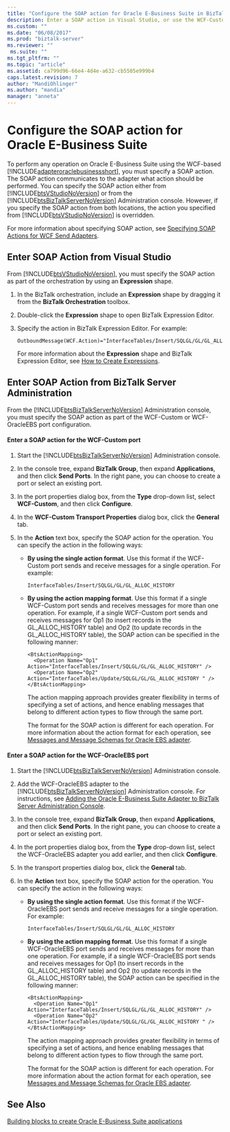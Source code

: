 ```yaml
---
title: "Configure the SOAP action for Oracle E-Business Suite in BizTalk Server | Microsoft Docs"
description: Enter a SOAP action in Visual Studio, or use the WCF-Custom or WCF-OracleEBS adapter in the BizTalk Adapter Pack (BAP)
ms.custom: ""
ms.date: "06/08/2017"
ms.prod: "biztalk-server"
ms.reviewer: ""
 ms.suite: ""
ms.tgt_pltfrm: ""
ms.topic: "article"
ms.assetid: ca799d96-66e4-4d4e-a632-cb5505e999b4
caps.latest.revision: 7
author: "MandiOhlinger"
ms.author: "mandia"
manager: "anneta"
---
```

# Configure the SOAP action for Oracle E-Business Suite
To perform any operation on Oracle E-Business Suite using the WCF-based [!INCLUDE[adapteroraclebusinessshort](../../includes/adapteroraclebusinessshort-md.md)], you must specify a SOAP action. The SOAP action communicates to the adapter what action should be performed. You can specify the SOAP action either from [!INCLUDE[btsVStudioNoVersion](../../includes/btsvstudionoversion-md.md)] or from the [!INCLUDE[btsBizTalkServerNoVersion](../../includes/btsbiztalkservernoversion-md.md)] Administration console. However, if you specify the SOAP action from both locations, the action you specified from [!INCLUDE[btsVStudioNoVersion](../../includes/btsvstudionoversion-md.md)] is overridden.  
  
 For more information about specifying SOAP action, see [Specifying SOAP Actions for WCF Send Adapters](../../core/specifying-soap-actions-for-wcf-send-adapters.md).  
  
## Enter SOAP Action from Visual Studio  
 From [!INCLUDE[btsVStudioNoVersion](../../includes/btsvstudionoversion-md.md)], you must specify the SOAP action as part of the orchestration by using an **Expression** shape.  
  
1.  In the BizTalk orchestration, include an **Expression** shape by dragging it from the **BizTalk Orchestration** toolbox.  
  
2.  Double-click the **Expression** shape to open BizTalk Expression Editor.  
  
3.  Specify the action in BizTalk Expression Editor. For example:  
  
    ```  
    OutboundMessage(WCF.Action)="InterfaceTables/Insert/SQLGL/GL/GL_ALLOC_HISTORY"  
    ```  
  
     For more information about the **Expression** shape and BizTalk Expression Editor, see [How to Create Expressions](../../core/how-to-create-expressions.md).  
  
## Enter SOAP Action from BizTalk Server Administration  
 From the [!INCLUDE[btsBizTalkServerNoVersion](../../includes/btsbiztalkservernoversion-md.md)] Administration console, you must specify the SOAP action as part of the WCF-Custom or WCF-OracleEBS port configuration.  
  
#### Enter a SOAP action for the WCF-Custom port  
  
1.  Start the [!INCLUDE[btsBizTalkServerNoVersion](../../includes/btsbiztalkservernoversion-md.md)] Administration console.  
  
2.  In the console tree, expand **BizTalk Group**, then expand **Applications**, and then click **Send Ports**. In the right pane, you can choose to create a port or select an existing port.  
  
3.  In the port properties dialog box, from the **Type** drop-down list, select **WCF-Custom**, and then click **Configure**.  
  
4.  In the **WCF-Custom Transport Properties** dialog box, click the **General** tab.  
  
5.  In the **Action** text box, specify the SOAP action for the operation. You can specify the action in the following ways:  
  
    -   **By using the single action format**. Use this format if the WCF-Custom port sends and receive messages for a single operation. For example:  
  
        ```  
        InterfaceTables/Insert/SQLGL/GL/GL_ALLOC_HISTORY  
        ```  
  
    -   **By using the action mapping format**. Use this format if a single WCF-Custom port sends and receives messages for more than one operation. For example, if a single WCF-Custom port sends and receives messages for Op1 (to insert records in the GL_ALLOC_HISTORY table) and Op2 (to update records in the GL_ALLOC_HISTORY table), the SOAP action can be specified in the following manner:  
  
        ```  
        <BtsActionMapping>  
          <Operation Name="Op1" Action="InterfaceTables/Insert/SQLGL/GL/GL_ALLOC_HISTORY" />  
          <Operation Name="Op2" Action="InterfaceTables/Update/SQLGL/GL/GL_ALLOC_HISTORY " />  
        </BtsActionMapping>  
        ```  
  
         The action mapping approach provides greater flexibility in terms of specifying a set of actions, and hence enabling messages that belong to different action types to flow through the same port.  
  
         The format for the SOAP action is different for each operation. For more information about the action format for each operation, see [Messages and Message Schemas for Oracle EBS adapter](messages-and-message-schemas-for-biztalk-adapter-for-oracle-e-business-suite.md).
  
#### Enter a SOAP action for the WCF-OracleEBS port  
  
1.  Start the [!INCLUDE[btsBizTalkServerNoVersion](../../includes/btsbiztalkservernoversion-md.md)] Administration console.  
  
2.  Add the WCF-OracleEBS adapter to the [!INCLUDE[btsBizTalkServerNoVersion](../../includes/btsbiztalkservernoversion-md.md)] Administration console. For instructions, see [Adding the Oracle E-Business Suite Adapter to BizTalk Server Administration Console](../../adapters-and-accelerators/adapter-oracle-ebs/add-the-oracle-ebs-adapter-to-biztalk-server-administration-console.md).  
  
3.  In the console tree, expand **BizTalk Group**, then expand **Applications**, and then click **Send Ports**. In the right pane, you can choose to create a port or select an existing port.  
  
4.  In the port properties dialog box, from the **Type** drop-down list, select the WCF-OracleEBS adapter you add earlier, and then click **Configure**.  
  
5.  In the transport properties dialog box, click the **General** tab.  
  
6.  In the **Action** text box, specify the SOAP action for the operation. You can specify the action in the following ways:  
  
    -   **By using the single action format**. Use this format if the WCF-OracleEBS port sends and receive messages for a single operation. For example:  
  
        ```  
        InterfaceTables/Insert/SQLGL/GL/GL_ALLOC_HISTORY  
        ```  
  
    -   **By using the action mapping format**. Use this format if a single WCF-OracleEBS port sends and receives messages for more than one operation. For example, if a single WCF-OracleEBS port sends and receives messages for Op1 (to insert records in the GL_ALLOC_HISTORY table) and Op2 (to update records in the GL_ALLOC_HISTORY table), the SOAP action can be specified in the following manner:  
  
        ```  
        <BtsActionMapping>  
          <Operation Name="Op1" Action="InterfaceTables/Insert/SQLGL/GL/GL_ALLOC_HISTORY" />  
          <Operation Name="Op2" Action="InterfaceTables/Update/SQLGL/GL/GL_ALLOC_HISTORY " />  
        </BtsActionMapping>  
        ```  
  
         The action mapping approach provides greater flexibility in terms of specifying a set of actions, and hence enabling messages that belong to different action types to flow through the same port.  
  
         The format for the SOAP action is different for each operation. For more information about the action format for each operation, see [Messages and Message Schemas for Oracle EBS adapter](messages-and-message-schemas-for-biztalk-adapter-for-oracle-e-business-suite.md).
  
## See Also  
 [Building blocks to create Oracle E-Business Suite applications](../../adapters-and-accelerators/adapter-oracle-ebs/building-blocks-to-create-oracle-e-business-suite-applications.md)